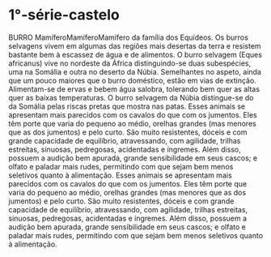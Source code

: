 # 1°-série-castelo
BURRO 
	MamíferoMamíferoMamífero da família dos Equídeos. Os burros selvagens vivem em algumas das regiões mais desertas da terra e resistem bastante bem à escassez de água e de alimentos.
O burro selvagem (Eques africanus) vive no nordeste da África distinguindo-se duas subespécies, uma na Somália e outra no deserto da Núbia. Semelhantes no aspeto, ainda que um pouco maiores que o burro doméstico, estão em vias de extinção. Alimentam-se de ervas e bebem água salobra, tolerando bem quer as altas quer as baixas temperaturas. O burro selvagem da Núbia distingue-se do da Somália pelas riscas pretas que mostra nas patas.
	Esses animais se apresentam mais parecidos com os cavalos do que com os jumentos. Eles têm porte que varia do pequeno ao médio, orelhas grandes (mas menores que as dos jumentos) e pelo curto. São muito resistentes, dóceis e com grande capacidade de equilíbrio, atravessando, com agilidade, trilhas estreitas, sinuosas, pedregosas, acidentadas e íngremes. Além disso, possuem a audição bem apurada, grande sensibilidade em seus cascos; e olfato e paladar mais rudes, permitindo com que sejam bem menos seletivos quanto à alimentação.
	Esses animais se apresentam mais parecidos com os cavalos do que com os jumentos. Eles têm porte que varia do pequeno ao médio, orelhas grandes (mas menores que as dos jumentos) e pelo curto. São muito resistentes, dóceis e com grande capacidade de equilíbrio, atravessando, com agilidade, trilhas estreitas, sinuosas, pedregosas, acidentadas e íngremes. Além disso, possuem a audição bem apurada, grande sensibilidade em seus cascos; e olfato e paladar mais rudes, permitindo com que sejam bem menos seletivos quanto à alimentação.

